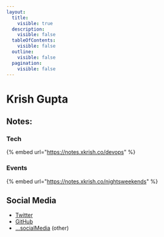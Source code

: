 ```yaml
---
layout:
  title:
    visible: true
  description:
    visible: false
  tableOfContents:
    visible: false
  outline:
    visible: false
  pagination:
    visible: false
---
```


# Krish Gupta

## Notes:

### Tech

{% embed url="https://notes.xkrish.co/devops" %}

### Events

{% embed url="https://notes.xkrish.co/nightsweekends" %}

## Social Media

* [Twitter](https://go.xkrish.co/twitter)
* [GitHub](https://go.xkrish.co/github)
* [...socialMedia](https://go.xkrish.co) (other)
